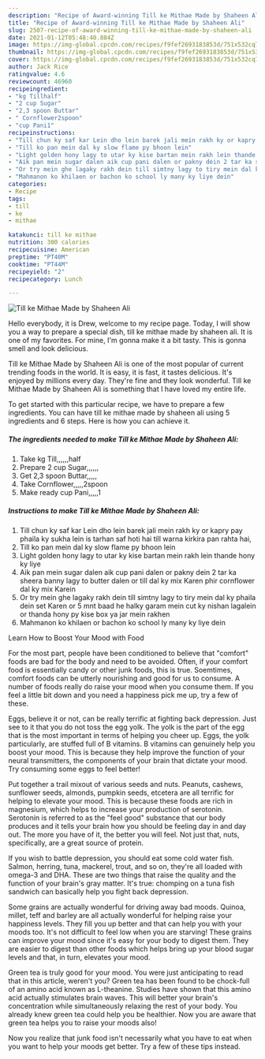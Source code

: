 ```yaml
---
description: "Recipe of Award-winning Till ke Mithae Made by Shaheen Ali"
title: "Recipe of Award-winning Till ke Mithae Made by Shaheen Ali"
slug: 2507-recipe-of-award-winning-till-ke-mithae-made-by-shaheen-ali
date: 2021-01-12T05:48:40.884Z
image: https://img-global.cpcdn.com/recipes/f9fef2693183853d/751x532cq70/till-ke-mithae-made-by-shaheen-ali-recipe-main-photo.jpg
thumbnail: https://img-global.cpcdn.com/recipes/f9fef2693183853d/751x532cq70/till-ke-mithae-made-by-shaheen-ali-recipe-main-photo.jpg
cover: https://img-global.cpcdn.com/recipes/f9fef2693183853d/751x532cq70/till-ke-mithae-made-by-shaheen-ali-recipe-main-photo.jpg
author: Jack Rice
ratingvalue: 4.6
reviewcount: 46960
recipeingredient:
- "kg Tillhalf"
- "2 cup Sugar"
- "2,3 spoon Buttar"
- " Cornflower2spoon"
- "cup Pani1"
recipeinstructions:
- "Till chun ky saf kar Lein dho lein barek jali mein rakh ky or kapry pay phaila ky sukha lein is tarhan saf hoti hai till warna kirkira pan rahta hai,"
- "Till ko pan mein dal ky slow flame py bhoon lein"
- "Light golden hony lagy to utar ky kise bartan mein rakh lein thande hony ky liye"
- "Aik pan mein sugar dalen aik cup pani dalen or pakny dein 2 tar ka sheera banny lagy to butter dalen or till dal ky mix Karen phir cornflower dal ky mix Karein"
- "Or try mein ghe lagaky rakh dein till simtny lagy to tiry mein dal ky phaila dein set Karen or 5 mnt baad he halky garam mein cut ky nishan lagalein or thanda hony py kise box ya jar mein rakhen"
- "Mahmanon ko khilaen or bachon ko school ly many ky liye dein"
categories:
- Recipe
tags:
- till
- ke
- mithae

katakunci: till ke mithae 
nutrition: 300 calories
recipecuisine: American
preptime: "PT40M"
cooktime: "PT44M"
recipeyield: "2"
recipecategory: Lunch

---
```



![Till ke Mithae Made by Shaheen Ali](https://img-global.cpcdn.com/recipes/f9fef2693183853d/751x532cq70/till-ke-mithae-made-by-shaheen-ali-recipe-main-photo.jpg)

Hello everybody, it is Drew, welcome to my recipe page. Today, I will show you a way to prepare a special dish, till ke mithae made by shaheen ali. It is one of my favorites. For mine, I'm gonna make it a bit tasty. This is gonna smell and look delicious.



Till ke Mithae Made by Shaheen Ali is one of the most popular of current trending foods in the world. It is easy, it is fast, it tastes delicious. It's enjoyed by millions every day. They're fine and they look wonderful. Till ke Mithae Made by Shaheen Ali is something that I have loved my entire life.


To get started with this particular recipe, we have to prepare a few ingredients. You can have till ke mithae made by shaheen ali using 5 ingredients and 6 steps. Here is how you can achieve it.

<!--inarticleads1-->

##### The ingredients needed to make Till ke Mithae Made by Shaheen Ali:

1. Take kg Till,,,,,,half
1. Prepare 2 cup Sugar,,,,,,
1. Get 2,3 spoon Buttar,,,,,
1. Take  Cornflower,,,,,2spoon
1. Make ready cup Pani,,,,,1




<!--inarticleads2-->

##### Instructions to make Till ke Mithae Made by Shaheen Ali:

1. Till chun ky saf kar Lein dho lein barek jali mein rakh ky or kapry pay phaila ky sukha lein is tarhan saf hoti hai till warna kirkira pan rahta hai,
1. Till ko pan mein dal ky slow flame py bhoon lein
1. Light golden hony lagy to utar ky kise bartan mein rakh lein thande hony ky liye
1. Aik pan mein sugar dalen aik cup pani dalen or pakny dein 2 tar ka sheera banny lagy to butter dalen or till dal ky mix Karen phir cornflower dal ky mix Karein
1. Or try mein ghe lagaky rakh dein till simtny lagy to tiry mein dal ky phaila dein set Karen or 5 mnt baad he halky garam mein cut ky nishan lagalein or thanda hony py kise box ya jar mein rakhen
1. Mahmanon ko khilaen or bachon ko school ly many ky liye dein




Learn How to Boost Your Mood with Food


For the most part, people have been conditioned to believe that "comfort" foods are bad for the body and need to be avoided. Often, if your comfort food is essentially candy or other junk foods, this is true. Soemtimes, comfort foods can be utterly nourishing and good for us to consume. A number of foods really do raise your mood when you consume them. If you feel a little bit down and you need a happiness pick me up, try a few of these.

Eggs, believe it or not, can be really terrific at fighting back depression. Just see to it that you do not toss the egg yolk. The yolk is the part of the egg that is the most important in terms of helping you cheer up. Eggs, the yolk particularly, are stuffed full of B vitamins. B vitamins can genuinely help you boost your mood. This is because they help improve the function of your neural transmitters, the components of your brain that dictate your mood. Try consuming some eggs to feel better!

Put together a trail mixout of various seeds and nuts. Peanuts, cashews, sunflower seeds, almonds, pumpkin seeds, etcetera are all terrific for helping to elevate your mood. This is because these foods are rich in magnesium, which helps to increase your production of serotonin. Serotonin is referred to as the "feel good" substance that our body produces and it tells your brain how you should be feeling day in and day out. The more you have of it, the better you will feel. Not just that, nuts, specifically, are a great source of protein.

If you wish to battle depression, you should eat some cold water fish. Salmon, herring, tuna, mackerel, trout, and so on, they're all loaded with omega-3 and DHA. These are two things that raise the quality and the function of your brain's gray matter. It's true: chomping on a tuna fish sandwich can basically help you fight back depression. 

Some grains are actually wonderful for driving away bad moods. Quinoa, millet, teff and barley are all actually wonderful for helping raise your happiness levels. They fill you up better and that can help you with your moods too. It's not difficult to feel low when you are starving! These grains can improve your mood since it's easy for your body to digest them. They are easier to digest than other foods which helps bring up your blood sugar levels and that, in turn, elevates your mood.

Green tea is truly good for your mood. You were just anticipating to read that in this article, weren't you? Green tea has been found to be chock-full of an amino acid known as L-theanine. Studies have shown that this amino acid actually stimulates brain waves. This will better your brain's concentration while simultaneously relaxing the rest of your body. You already knew green tea could help you be healthier. Now you are aware that green tea helps you to raise your moods also!

Now you realize that junk food isn't necessarily what you have to eat when you want to help your moods get better. Try  a few  of  these  tips  instead.

